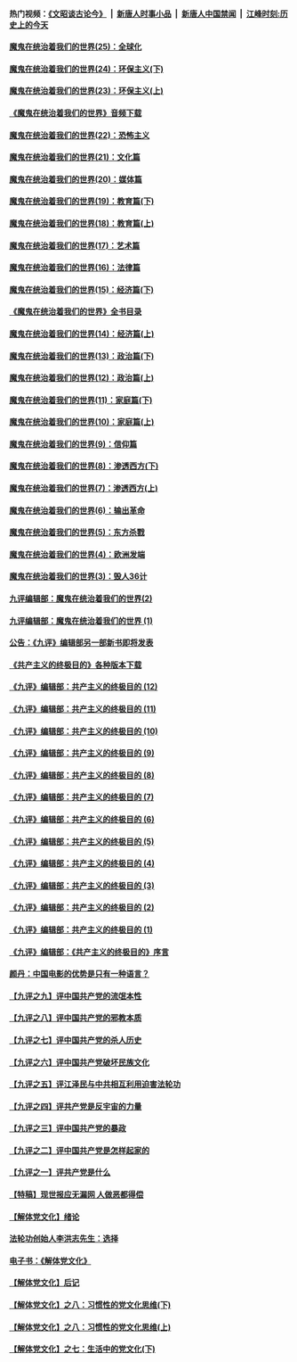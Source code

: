 #### 热门视频：[《文昭谈古论今》](https://github.com/gfw-breaker/wenzhao/blob/master/README.md?t=11051533) &nbsp;|&nbsp; [新唐人时事小品](https://github.com/gfw-breaker/ntdtv-comedy/blob/master/README.md?t=11051533) &nbsp;|&nbsp; [新唐人中国禁闻](https://github.com/gfw-breaker/ntdtv-news/blob/master/README.md?t=11051533) &nbsp;|&nbsp; [江峰时刻:历史上的今天](https://github.com/gfw-breaker/today-in-history/blob/master/README.md?t=11051533) 

#### [魔鬼在统治着我们的世界(25)：全球化](../pages/nsc422/n10788205.md?t=11051533) 

#### [魔鬼在统治着我们的世界(24)：环保主义(下)](../pages/nsc422/n10695307.md?t=11051533) 

#### [魔鬼在统治着我们的世界(23)：环保主义(上)](../pages/nsc422/n10688613.md?t=11051533) 

#### [《魔鬼在统治着我们的世界》音频下载](../pages/nsc422/n10635553.md?t=11051533) 

#### [魔鬼在统治着我们的世界(22)：恐怖主义](../pages/nsc422/n10614727.md?t=11051533) 

#### [魔鬼在统治着我们的世界(21)：文化篇](../pages/nsc422/n10597706.md?t=11051533) 

#### [魔鬼在统治着我们的世界(20)：媒体篇](../pages/nsc422/n10586579.md?t=11051533) 

#### [魔鬼在统治着我们的世界(19)：教育篇(下)](../pages/nsc422/n10564808.md?t=11051533) 

#### [魔鬼在统治着我们的世界(18)：教育篇(上)](../pages/nsc422/n10526970.md?t=11051533) 

#### [魔鬼在统治着我们的世界(17)：艺术篇](../pages/nsc422/n10499093.md?t=11051533) 

#### [魔鬼在统治着我们的世界(16)：法律篇](../pages/nsc422/n10485969.md?t=11051533) 

#### [魔鬼在统治着我们的世界(15)：经济篇(下)](../pages/nsc422/n10469975.md?t=11051533) 

#### [《魔鬼在统治着我们的世界》全书目录](../pages/nsc422/n10464261.md?t=11051533) 

#### [魔鬼在统治着我们的世界(14)：经济篇(上)](../pages/nsc422/n10457370.md?t=11051533) 

#### [魔鬼在统治着我们的世界(13)：政治篇(下)](../pages/nsc422/n10448270.md?t=11051533) 

#### [魔鬼在统治着我们的世界(12)：政治篇(上)](../pages/nsc422/n10444576.md?t=11051533) 

#### [魔鬼在统治着我们的世界(11)：家庭篇(下)](../pages/nsc422/n10440961.md?t=11051533) 

#### [魔鬼在统治着我们的世界(10)：家庭篇(上)](../pages/nsc422/n10435448.md?t=11051533) 

#### [魔鬼在统治着我们的世界(9)：信仰篇](../pages/nsc422/n10432159.md?t=11051533) 

#### [魔鬼在统治着我们的世界(8)：渗透西方(下)](../pages/nsc422/n10429603.md?t=11051533) 

#### [魔鬼在统治着我们的世界(7)：渗透西方(上)](../pages/nsc422/n10426013.md?t=11051533) 

#### [魔鬼在统治着我们的世界(6)：输出革命](../pages/nsc422/n10421536.md?t=11051533) 

#### [魔鬼在统治着我们的世界(5)：东方杀戮](../pages/nsc422/n10417707.md?t=11051533) 

#### [魔鬼在统治着我们的世界(4)：欧洲发端](../pages/nsc422/n10414890.md?t=11051533) 

#### [魔鬼在统治着我们的世界(3)：毁人36计](../pages/nsc422/n10411583.md?t=11051533) 

#### [九评编辑部：魔鬼在统治着我们的世界(2)](../pages/nsc422/n10410036.md?t=11051533) 

#### [九评编辑部：魔鬼在统治着我们的世界 (1)](../pages/nsc422/n10406825.md?t=11051533) 

#### [公告：《九评》编辑部另一部新书即将发表](../pages/nsc422/n10405104.md?t=11051533) 

#### [《共产主义的终极目的》各种版本下载](../pages/nsc422/n10022138.md?t=11051533) 

#### [《九评》编辑部：共产主义的终极目的 (12)](../pages/nsc422/n9933272.md?t=11051533) 

#### [《九评》编辑部：共产主义的终极目的 (11)](../pages/nsc422/n9924973.md?t=11051533) 

#### [《九评》编辑部：共产主义的终极目的 (10)](../pages/nsc422/n9920883.md?t=11051533) 

#### [《九评》编辑部：共产主义的终极目的 (9)](../pages/nsc422/n9916363.md?t=11051533) 

#### [《九评》编辑部：共产主义的终极目的 (8)](../pages/nsc422/n9912488.md?t=11051533) 

#### [《九评》编辑部：共产主义的终极目的 (7)](../pages/nsc422/n9901176.md?t=11051533) 

#### [《九评》编辑部：共产主义的终极目的 (6)](../pages/nsc422/n9899359.md?t=11051533) 

#### [《九评》编辑部：共产主义的终极目的 (5)](../pages/nsc422/n9893174.md?t=11051533) 

#### [《九评》编辑部：共产主义的终极目的 (4)](../pages/nsc422/n9891246.md?t=11051533) 

#### [《九评》编辑部：共产主义的终极目的 (3)](../pages/nsc422/n9879879.md?t=11051533) 

#### [《九评》编辑部：共产主义的终极目的 (2)](../pages/nsc422/n9876205.md?t=11051533) 

#### [《九评》编辑部：共产主义的终极目的 (1)](../pages/nsc422/n9865857.md?t=11051533) 

#### [《九评》编辑部：《共产主义的终极目的》序言](../pages/nsc422/n9862666.md?t=11051533) 

#### [颜丹：中国电影的优势是只有一种语言？](../pages/nsc422/n9583062.md?t=11051533) 

#### [【九评之九】评中国共产党的流氓本性](../pages/nsc422/n737542.md?t=11051533) 

#### [【九评之八】评中国共产党的邪教本质](../pages/nsc422/n735942.md?t=11051533) 

#### [【九评之七】评中国共产党的杀人历史](../pages/nsc422/n733806.md?t=11051533) 

#### [【九评之六】评中国共产党破坏民族文化](../pages/nsc422/n731667.md?t=11051533) 

#### [【九评之五】评江泽民与中共相互利用迫害法轮功](../pages/nsc422/n730058.md?t=11051533) 

#### [【九评之四】评共产党是反宇宙的力量](../pages/nsc422/n727814.md?t=11051533) 

#### [【九评之三】评中国共产党的暴政](../pages/nsc422/n725597.md?t=11051533) 

#### [【九评之二】评中国共产党是怎样起家的](../pages/nsc422/n723946.md?t=11051533) 

#### [【九评之一】评共产党是什么](../pages/nsc422/n722529.md?t=11051533) 

#### [【特稿】现世报应无漏网 人做恶都得偿](../pages/nsc422/n4215167.md?t=11051533) 

#### [【解体党文化】绪论](../pages/nsc422/n1449356.md?t=11051533) 

#### [法轮功创始人李洪志先生：选择](../pages/nsc422/n3580738.md?t=11051533) 

#### [电子书：《解体党文化》](../pages/nsc422/n1573484.md?t=11051533) 

#### [【解体党文化】后记](../pages/nsc422/n1531999.md?t=11051533) 

#### [【解体党文化】之八：习惯性的党文化思维(下)](../pages/nsc422/n1526477.md?t=11051533) 

#### [【解体党文化】之八：习惯性的党文化思维(上)](../pages/nsc422/n1520631.md?t=11051533) 

#### [【解体党文化】之七：生活中的党文化(下)](../pages/nsc422/n1513446.md?t=11051533) 

